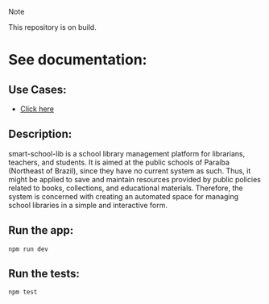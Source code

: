 > [!NOTE]
> This repository is on build.

# See documentation:

## Use Cases:
- [Click here](https://lucid.app/lucidchart/2d017e0e-b475-4f5c-93c1-c756e3aa27ff/edit?viewport_loc=-3069%2C831%2C6931%2C3238%2C0_0&invitationId=inv_3505f954-3718-4242-941d-bbd7e4e4ceda)

## Description:

smart-school-lib is a school library management platform for librarians, teachers, and students. It is aimed at the public schools of Paraíba (Northeast of Brazil), since they have no current system as such. Thus, it might be applied to save and maintain resources provided by public policies related to books, collections, and educational materials. Therefore, the system is concerned with creating an automated space for managing school libraries in a simple and interactive form.

## Run the app:

```
npm run dev
```

## Run the tests:

```
npm test
```
